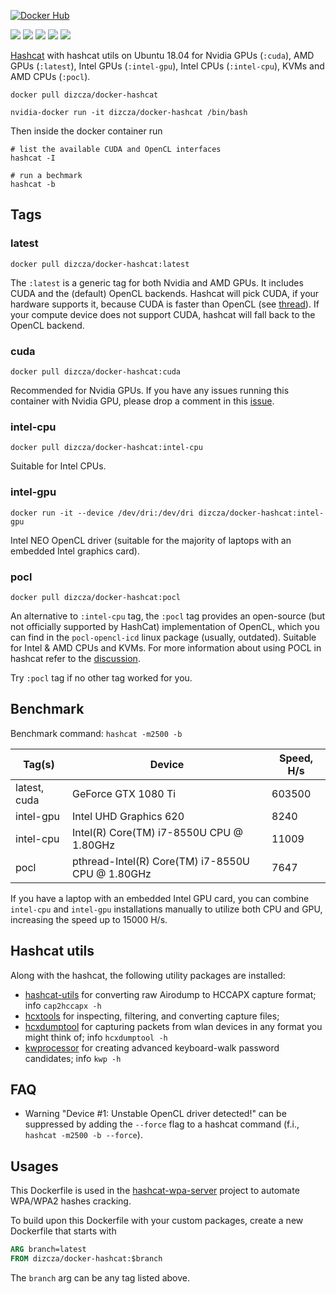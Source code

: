 [![Docker Hub](http://dockeri.co/image/dizcza/docker-hashcat)](https://hub.docker.com/r/dizcza/docker-hashcat/)

[![](https://img.shields.io/docker/image-size/dizcza/docker-hashcat/latest?label=latest)](https://hub.docker.com/r/dizcza/docker-hashcat/tags)
[![](https://img.shields.io/docker/image-size/dizcza/docker-hashcat/cuda?label=cuda)](https://hub.docker.com/r/dizcza/docker-hashcat/tags)
[![](https://img.shields.io/docker/image-size/dizcza/docker-hashcat/intel-cpu?label=intel-cpu)](https://hub.docker.com/r/dizcza/docker-hashcat/tags)
[![](https://img.shields.io/docker/image-size/dizcza/docker-hashcat/intel-gpu?label=intel-gpu)](https://hub.docker.com/r/dizcza/docker-hashcat/tags)
[![](https://img.shields.io/docker/image-size/dizcza/docker-hashcat/pocl?label=pocl)](https://hub.docker.com/r/dizcza/docker-hashcat/tags)


[Hashcat](https://hashcat.net/hashcat/) with hashcat utils on Ubuntu 18.04 for Nvidia GPUs (`:cuda`), AMD GPUs (`:latest`), Intel GPUs (`:intel-gpu`), Intel CPUs (`:intel-cpu`), KVMs and AMD CPUs (`:pocl`).

```
docker pull dizcza/docker-hashcat

nvidia-docker run -it dizcza/docker-hashcat /bin/bash
```

Then inside the docker container run

```
# list the available CUDA and OpenCL interfaces
hashcat -I

# run a bechmark
hashcat -b
```

## Tags

### latest

`docker pull dizcza/docker-hashcat:latest`

The `:latest` is a generic tag for both Nvidia and AMD GPUs. It includes CUDA and the (default) OpenCL backends. Hashcat will pick CUDA, if your hardware supports it, because CUDA is faster than OpenCL (see [thread](https://hashcat.net/forum/thread-9303.html)). If your compute device does not support CUDA, hashcat will fall back to the OpenCL backend.

### cuda

`docker pull dizcza/docker-hashcat:cuda`

Recommended for Nvidia GPUs. If you have any issues running this container with Nvidia GPU, please drop a comment in this [issue](https://github.com/dizcza/docker-hashcat/issues/6).


### intel-cpu

`docker pull dizcza/docker-hashcat:intel-cpu`

Suitable for Intel CPUs.


### intel-gpu

`docker run -it --device /dev/dri:/dev/dri dizcza/docker-hashcat:intel-gpu`

Intel NEO OpenCL driver (suitable for the majority of laptops with an embedded Intel graphics card). 

### pocl

`docker pull dizcza/docker-hashcat:pocl`

An alternative to `:intel-cpu` tag, the `:pocl` tag provides an open-source (but not officially supported by HashCat) implementation of OpenCL, which you can find in the `pocl-opencl-icd` linux package (usually, outdated). Suitable for Intel & AMD CPUs and KVMs. For more information about using POCL in hashcat refer to the [discussion](https://github.com/hashcat/hashcat/issues/2398#issuecomment-628732757).

Try `:pocl` tag if no other tag worked for you.


## Benchmark

Benchmark command: `hashcat -m2500 -b`

| Tag(s) | Device | Speed, H/s |
|---|----------|-----------|
|latest, cuda| GeForce GTX 1080 Ti | 603500 |
|intel-gpu| Intel UHD Graphics 620 | 8240 |
|intel-cpu| Intel(R) Core(TM) i7-8550U CPU @ 1.80GHz | 11009 |
|pocl| pthread-Intel(R) Core(TM) i7-8550U CPU @ 1.80GHz | 7647 |

If you have a laptop with an embedded Intel GPU card, you can combine `intel-cpu` and `intel-gpu` installations manually to utilize both CPU and GPU, increasing the speed up to 15000 H/s.

## Hashcat utils

Along with the hashcat, the following utility packages are installed:

* [hashcat-utils](https://github.com/hashcat/hashcat-utils) for converting raw Airodump to HCCAPX capture format; info `cap2hccapx -h`
* [hcxtools](https://github.com/zerbea/hcxtools) for inspecting, filtering, and converting capture files;
* [hcxdumptool](https://github.com/ZerBea/hcxdumptool) for capturing packets from wlan devices in any format you might think of; info `hcxdumptool -h`
* [kwprocessor](https://github.com/hashcat/kwprocessor) for creating advanced keyboard-walk password candidates; info `kwp -h`


## FAQ

* Warning "Device #1: Unstable OpenCL driver detected!" can be suppressed by adding the `--force` flag to a hashcat command (f.i., `hashcat -m2500 -b --force`).


## Usages

This Dockerfile is used in the [hashcat-wpa-server](https://github.com/dizcza/hashcat-wpa-server) project to automate WPA/WPA2 hashes cracking.

To build upon this Dockerfile with your custom packages, create a new Dockerfile that starts with

```Dockerfile
ARG branch=latest
FROM dizcza/docker-hashcat:$branch
```

The `branch` arg can be any tag listed above.

